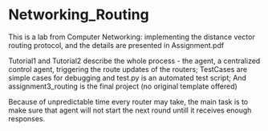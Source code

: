 # Networking_Routing
This is a lab from Computer Networking: implementing the distance vector routing protocol, and the details are presented in Assignment.pdf

Tutorial1 and Tutorial2 describe the whole process - the agent, a centralized control agent, triggering the route updates of the routers; TestCases are simple cases for debugging and test.py is an automated test script; And assignment3_routing is the final project (no original template offered)

Because of unpredictable time every router may take, the main task is to make sure that agent will not start the next round untill it receives enough responses.
